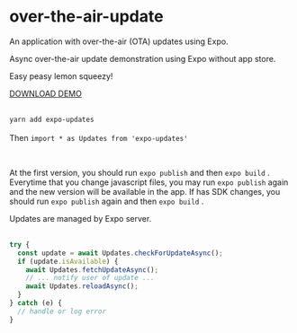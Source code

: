 # over-the-air-update
An application with over-the-air (OTA) updates using Expo.

Async over-the-air update demonstration using Expo without app store.

Easy peasy lemon squeezy!

[DOWNLOAD DEMO](https://github.com/marlonelima/over-the-air-demo/releases/download/over-the-air-demo/over-the-air-marlonelima.apk)
<br><br>

 `yarn add expo-updates`
<br><br>
Then `import * as Updates from 'expo-updates'`

<br>

At the first version, you should run  `expo publish`  and then  `expo build` . Everytime that you change javascript files, you may run  `expo publish`  again and the new version will be available in the app. If has SDK changes, you should run  `expo publish`  again and then  `expo build` .

Updates are managed by Expo server.
<br><br>

```javascript
try {
  const update = await Updates.checkForUpdateAsync();
  if (update.isAvailable) {
    await Updates.fetchUpdateAsync();
    // ... notify user of update ...
    await Updates.reloadAsync();
  }
} catch (e) {
  // handle or log error
}
````
